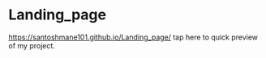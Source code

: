 # Landing_page
https://santoshmane101.github.io/Landing_page/ tap here to quick preview of my project.
